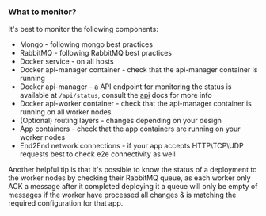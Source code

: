 ### What to monitor?

It's best to monitor the following components:

* Mongo - following mongo best practices
* RabbitMQ - following RabbitMQ best practices
* Docker service - on all hosts
* Docker api-manager container - check that the api-manager container is running
* Docker api-manager - a API endpoint for monitoring the status is available at `/api/status`, consult the [api](https://github.com/naorlivne/docs/blob/master/docs/api.md) docs for more info 
* Docker api-worker container - check that the api-manager container is running on all worker nodes
* (Optional) routing layers - changes depending on your design
* App containers - check that the app containers are running on your worker nodes
* End2End network connections - if your app accepts HTTP\TCP\UDP requests best to check e2e connectivity as well

Another helpful tip is that it's possible to know the status of a deployment to the worker nodes by checking their RabbitMQ queue, as each worker only ACK a message after it completed deploying it a queue will only be empty of messages if the worker have processed all changes & is matching the required configuration for that app.